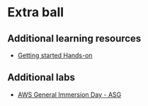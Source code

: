 # Extra ball

## Additional learning resources

* [Getting started Hands-on](https://aws.amazon.com/es/getting-started/hands-on/?getting-started-all.sort-by=item.additionalFields.sortOrder&getting-started-all.sort-order=asc&awsf.getting-started-category=*all&awsf.getting-started-level=*all&awsf.getting-started-content-type=*all&getting-started-all.q=rds&getting-started-all.q_operator=AND) 

## Additional labs

* [AWS General Immersion Day - ASG](https://catalog.workshops.aws/general-immersionday/en-US/advanced-modules/compute/auto-scaling)

